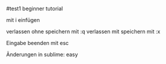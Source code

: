 #test1
beginner tutorial   

mit i einfügen

verlassen ohne speichern mit :q
verlassen mit speichern mit :x

Eingabe beenden mit esc

Änderungen in sublime: easy
